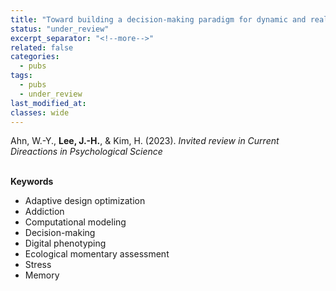 ```yaml
---
title: "Toward building a decision-making paradigm for dynamic and real-world addictive behaviors"
status: "under_review"
excerpt_separator: "<!--more-->"
related: false
categories:
  - pubs
tags:
  - pubs
  - under_review
last_modified_at: 
classes: wide
---
```

Ahn, W.-Y., **Lee, J.-H.**, & Kim, H. (2023). *Invited review in Current Direactions in Psychological Science*   
<br/>
     

**Keywords**  

- Adaptive design optimization
- Addiction
- Computational modeling
- Decision-making
- Digital phenotyping  
- Ecological momentary assessment
- Stress
- Memory
